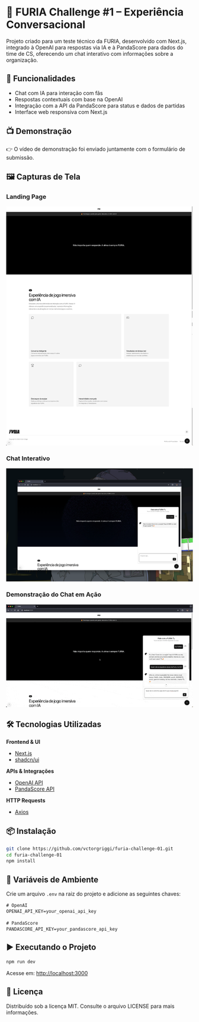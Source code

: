 # 🦁 FURIA Challenge #1 – Experiência Conversacional

Projeto criado para um teste técnico da FURIA, desenvolvido com Next.js, integrado à OpenAI para respostas via IA e à PandaScore para dados do time de CS, oferecendo um chat interativo com informações sobre a organização.

## 🚀 Funcionalidades

- Chat com IA para interação com fãs
- Respostas contextuais com base na OpenAI
- Integração com a API da PandaScore para status e dados de partidas
- Interface web responsiva com Next.js

## 📺 Demonstração

👉 O vídeo de demonstração foi enviado juntamente com o formulário de submissão.

## 🖼️ Capturas de Tela

### Landing Page

![Landing Page](./public/landing-page.png)

### Chat Interativo

![Chat](./public/chat-interface.png)

### Demonstração do Chat em Ação

![Demo GIF](./public/chat-demo.gif)

## 🛠️ Tecnologias Utilizadas

**Frontend & UI**

- [Next.js](https://nextjs.org/)
- [shadcn/ui](https://ui.shadcn.com/)

**APIs & Integrações**

- [OpenAI API](https://platform.openai.com/)
- [PandaScore API](https://developers.pandascore.co/)

**HTTP Requests**

- [Axios](https://axios-http.com/)

## 📦 Instalação

```bash
git clone https://github.com/vctorgriggi/furia-challenge-01.git
cd furia-challenge-01
npm install
```

## 🔐 Variáveis de Ambiente

Crie um arquivo `.env` na raiz do projeto e adicione as seguintes chaves:

```env
# OpenAI
OPENAI_API_KEY=your_openai_api_key

# PandaScore
PANDASCORE_API_KEY=your_pandascore_api_key
```

## ▶️ Executando o Projeto

```bash
npm run dev
```

Acesse em: [http://localhost:3000](http://localhost:3000)

## 📄 Licença

Distribuído sob a licença MIT. Consulte o arquivo LICENSE para mais informações.

